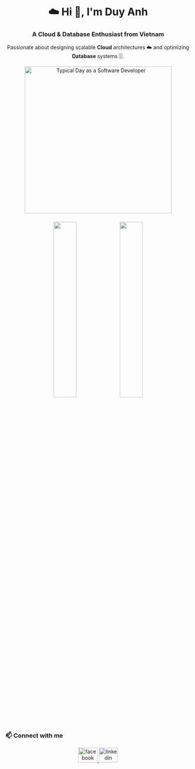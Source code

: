 <h1 align="center">☁️ Hi 👋, I'm Duy Anh</h1>
<h3 align="center">A Cloud & Database Enthusiast from Vietnam</h3>

<p align="center">
  Passionate about designing scalable <strong>Cloud</strong> architectures ☁️ and optimizing <strong>Database</strong> systems 🗄️.
</p>
<p align="center">
  <img src="https://github.com/user-attachments/assets/17521bbc-e79f-4026-a27d-bf4737db03ea" 
       alt="Typical Day as a Software Developer" width="400"/>
</p>

### 
<div align="center">
  <img width="35%" src="https://github-readme-stats.vercel.app/api?username=duyanhdinh03&count_private=true&show_icons=true&theme=tokyonight&rank_icon=github&border_radius=10"/>
  <img width="35%" src="https://github-readme-stats.vercel.app/api/top-langs/?username=duyanhdinh03&theme=tokyonight&layout=compact&langs_count=8&hide_border=false"/>
</div>

### 📫 Connect with me
<p align="center">
  <a href="https://www.facebook.com/d.anhh.171/" target="_blank">
    <img src="https://raw.githubusercontent.com/maurodesouza/profile-readme-generator/master/src/assets/icons/social/facebook/default.svg" 
         width="52" height="40" alt="facebook logo"  />
  </a>
  <a href="https://www.linkedin.com/in/dinh-duy-anh-9536422a4/" target="_blank">
    <img src="https://raw.githubusercontent.com/maurodesouza/profile-readme-generator/master/src/assets/icons/social/linkedin/default.svg" 
         width="52" height="40" alt="linkedin logo"  />
  </a>
</p>

<p align="center">
  <img src="https://github.com/user-attachments/assets/35a050d5-710d-4a92-bbee-100accdaa98d" 
        width="100%" height="10px"/>
</p>
